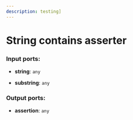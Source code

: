 ```yaml
---
description: testing]
---
```


# String contains asserter

### Input ports:

* __string__: `any`


* __substring__: `any`

### Output ports:

* __assertion__: `any`

